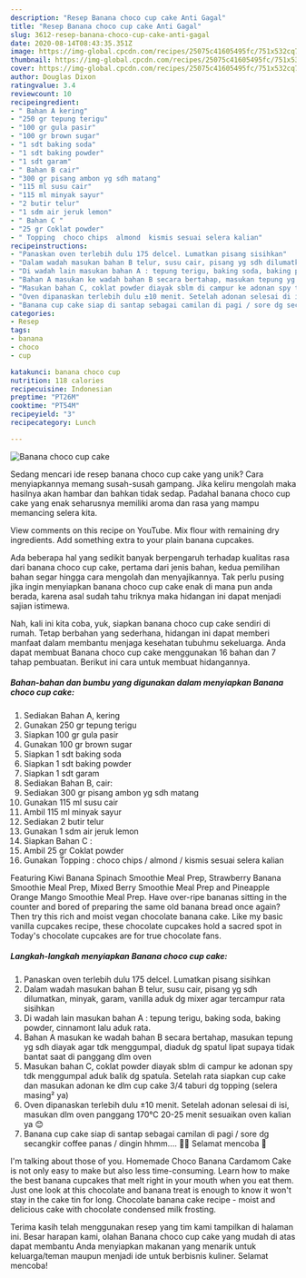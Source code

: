 ```yaml
---
description: "Resep Banana choco cup cake Anti Gagal"
title: "Resep Banana choco cup cake Anti Gagal"
slug: 3612-resep-banana-choco-cup-cake-anti-gagal
date: 2020-08-14T08:43:35.351Z
image: https://img-global.cpcdn.com/recipes/25075c41605495fc/751x532cq70/banana-choco-cup-cake-foto-resep-utama.jpg
thumbnail: https://img-global.cpcdn.com/recipes/25075c41605495fc/751x532cq70/banana-choco-cup-cake-foto-resep-utama.jpg
cover: https://img-global.cpcdn.com/recipes/25075c41605495fc/751x532cq70/banana-choco-cup-cake-foto-resep-utama.jpg
author: Douglas Dixon
ratingvalue: 3.4
reviewcount: 10
recipeingredient:
- " Bahan A kering"
- "250 gr tepung terigu"
- "100 gr gula pasir"
- "100 gr brown sugar"
- "1 sdt baking soda"
- "1 sdt baking powder"
- "1 sdt garam"
- " Bahan B cair"
- "300 gr pisang ambon yg sdh matang"
- "115 ml susu cair"
- "115 ml minyak sayur"
- "2 butir telur"
- "1 sdm air jeruk lemon"
- " Bahan C "
- "25 gr Coklat powder"
- " Topping  choco chips  almond  kismis sesuai selera kalian"
recipeinstructions:
- "Panaskan oven terlebih dulu 175 delcel. Lumatkan pisang sisihkan"
- "Dalam wadah masukan bahan B telur, susu cair, pisang yg sdh dilumatkan, minyak, garam, vanilla aduk dg mixer agar tercampur rata sisihkan"
- "Di wadah lain masukan bahan A : tepung terigu, baking soda, baking powder, cinnamont lalu aduk rata."
- "Bahan A masukan ke wadah bahan B secara bertahap, masukan tepung yg sdh diayak agar tdk menggumpal, diaduk dg spatul lipat supaya tidak bantat saat di panggang dlm oven"
- "Masukan bahan C, coklat powder diayak sblm di campur ke adonan spy tdk menggumpal aduk balik dg spatula. Setelah rata siapkan cup cake dan masukan adonan ke dlm cup cake 3/4 taburi dg topping (selera masing² ya)"
- "Oven dipanaskan terlebih dulu ±10 menit. Setelah adonan selesai di isi, masukan dlm oven panggang 170°C 20-25 menit sesuaikan oven kalian ya 😊"
- "Banana cup cake siap di santap sebagai camilan di pagi / sore dg secangkir coffee panas / dingin hhmm.... 🤤😋 Selamat mencoba 🤗"
categories:
- Resep
tags:
- banana
- choco
- cup

katakunci: banana choco cup 
nutrition: 118 calories
recipecuisine: Indonesian
preptime: "PT26M"
cooktime: "PT54M"
recipeyield: "3"
recipecategory: Lunch

---
```



![Banana choco cup cake](https://img-global.cpcdn.com/recipes/25075c41605495fc/751x532cq70/banana-choco-cup-cake-foto-resep-utama.jpg)

Sedang mencari ide resep banana choco cup cake yang unik? Cara menyiapkannya memang susah-susah gampang. Jika keliru mengolah maka hasilnya akan hambar dan bahkan tidak sedap. Padahal banana choco cup cake yang enak seharusnya memiliki aroma dan rasa yang mampu memancing selera kita.

View comments on this recipe on YouTube. Mix flour with remaining dry ingredients. Add something extra to your plain banana cupcakes.

Ada beberapa hal yang sedikit banyak berpengaruh terhadap kualitas rasa dari banana choco cup cake, pertama dari jenis bahan, kedua pemilihan bahan segar hingga cara mengolah dan menyajikannya. Tak perlu pusing jika ingin menyiapkan banana choco cup cake enak di mana pun anda berada, karena asal sudah tahu triknya maka hidangan ini dapat menjadi sajian istimewa.


Nah, kali ini kita coba, yuk, siapkan banana choco cup cake sendiri di rumah. Tetap berbahan yang sederhana, hidangan ini dapat memberi manfaat dalam membantu menjaga kesehatan tubuhmu sekeluarga. Anda dapat membuat Banana choco cup cake menggunakan 16 bahan dan 7 tahap pembuatan. Berikut ini cara untuk membuat hidangannya.

<!--inarticleads1-->

##### Bahan-bahan dan bumbu yang digunakan dalam menyiapkan Banana choco cup cake:

1. Sediakan  Bahan A, kering
1. Gunakan 250 gr tepung terigu
1. Siapkan 100 gr gula pasir
1. Gunakan 100 gr brown sugar
1. Siapkan 1 sdt baking soda
1. Siapkan 1 sdt baking powder
1. Siapkan 1 sdt garam
1. Sediakan  Bahan B, cair:
1. Sediakan 300 gr pisang ambon yg sdh matang
1. Gunakan 115 ml susu cair
1. Ambil 115 ml minyak sayur
1. Sediakan 2 butir telur
1. Gunakan 1 sdm air jeruk lemon
1. Siapkan  Bahan C :
1. Ambil 25 gr Coklat powder
1. Gunakan  Topping : choco chips / almond / kismis sesuai selera kalian


Featuring Kiwi Banana Spinach Smoothie Meal Prep, Strawberry Banana Smoothie Meal Prep, Mixed Berry Smoothie Meal Prep and Pineapple Orange Mango Smoothie Meal Prep. Have over-ripe bananas sitting in the counter and bored of preparing the same old banana bread once again? Then try this rich and moist vegan chocolate banana cake. Like my basic vanilla cupcakes recipe, these chocolate cupcakes hold a sacred spot in Today&#39;s chocolate cupcakes are for true chocolate fans. 

<!--inarticleads2-->

##### Langkah-langkah menyiapkan Banana choco cup cake:

1. Panaskan oven terlebih dulu 175 delcel. Lumatkan pisang sisihkan
1. Dalam wadah masukan bahan B telur, susu cair, pisang yg sdh dilumatkan, minyak, garam, vanilla aduk dg mixer agar tercampur rata sisihkan
1. Di wadah lain masukan bahan A : tepung terigu, baking soda, baking powder, cinnamont lalu aduk rata.
1. Bahan A masukan ke wadah bahan B secara bertahap, masukan tepung yg sdh diayak agar tdk menggumpal, diaduk dg spatul lipat supaya tidak bantat saat di panggang dlm oven
1. Masukan bahan C, coklat powder diayak sblm di campur ke adonan spy tdk menggumpal aduk balik dg spatula. Setelah rata siapkan cup cake dan masukan adonan ke dlm cup cake 3/4 taburi dg topping (selera masing² ya)
1. Oven dipanaskan terlebih dulu ±10 menit. Setelah adonan selesai di isi, masukan dlm oven panggang 170°C 20-25 menit sesuaikan oven kalian ya 😊
1. Banana cup cake siap di santap sebagai camilan di pagi / sore dg secangkir coffee panas / dingin hhmm.... 🤤😋 Selamat mencoba 🤗


I&#39;m talking about those of you. Homemade Choco Banana Cardamom Cake is not only easy to make but also less time-consuming. Learn how to make the best banana cupcakes that melt right in your mouth when you eat them. Just one look at this chocolate and banana treat is enough to know it won&#39;t stay in the cake tin for long. Chocolate banana cake recipe - moist and delicious cake with chocolate condensed milk frosting. 

Terima kasih telah menggunakan resep yang tim kami tampilkan di halaman ini. Besar harapan kami, olahan Banana choco cup cake yang mudah di atas dapat membantu Anda menyiapkan makanan yang menarik untuk keluarga/teman maupun menjadi ide untuk berbisnis kuliner. Selamat mencoba!
